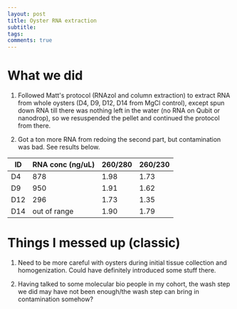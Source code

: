 ```yaml
---
layout: post
title: Oyster RNA extraction
subtitle:
tags:
comments: true
---
```


# What we did

1. Followed Matt's protocol (RNAzol and column extraction) to extract RNA from whole oysters (D4, D9, D12, D14 from MgCl control), except spun down RNA till there was nothing left in the water (no RNA on Qubit or nanodrop), so we resuspended the pellet and continued the protocol from there.

2. Got a ton more RNA from redoing the second part, but contamination was bad. See results below.

| ID | RNA conc (ng/uL) | 260/280 | 260/230 |
|---|---|---|---|
| D4 | 878 | 1.98 | 1.73 |
| D9 | 950 | 1.91 | 1.62 |
| D12 | 296 | 1.73 | 1.35 |
| D14 | out of range | 1.90 | 1.79 |

# Things I messed up (classic)

1. Need to be more careful with oysters during initial tissue collection and homogenization. Could have definitely introduced some stuff there.

2. Having talked to some molecular bio people in my cohort, the wash step we did may have not been enough/the wash step can bring in contamination somehow?
